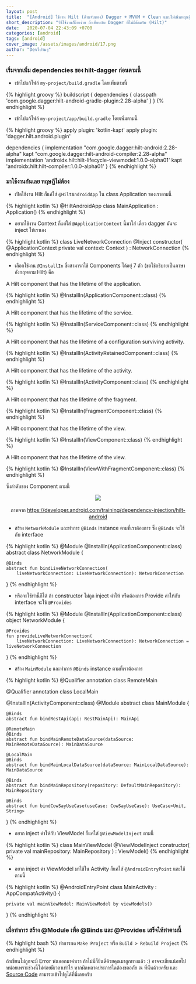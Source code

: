 ```yaml
---
layout: post
title:  "[Android] ใช้งาน Hilt (ด้ามจับของ) Dagger + MVVM + Clean แบบไม่เน้นทฤษฎี"
short_description: "วิธีใช้งานก็ง๊ายง่าย ถ้าเทียบกับ Dagger ที่ไม่มีด้ามจับ (Hilt)"
date:   2020-07-04 22:43:09 +0700
categories: [android]
tags: [android]
cover_image: /assets/images/android/17.png
author: "Devไปวันๆ"
---
```


### เริ่มจากเพิ่ม dependencies ของ hilt-dagger ก่อนตามนี้

- เข้าไปแก้ไฟล์ `my-project/build.gradle` โดยเพิ่มตามนี้

{% highlight groovy %}
buildscript {
    dependencies {
        classpath 'com.google.dagger:hilt-android-gradle-plugin:2.28-alpha'
    }
}
{% endhighlight %}

- เข้าไปแก้ไฟล์ `my-project/app/build.gradle` โดยเพิ่มตามนี้

{% highlight groovy %}
apply plugin: 'kotlin-kapt'
apply plugin: 'dagger.hilt.android.plugin'

dependencies {
    implementation "com.google.dagger:hilt-android:2.28-alpha"
    kapt "com.google.dagger:hilt-android-compiler:2.28-alpha"
    implementation 'androidx.hilt:hilt-lifecycle-viewmodel:1.0.0-alpha01'
    kapt 'androidx.hilt:hilt-compiler:1.0.0-alpha01'
}
{% endhighlight %}

### มาใช้งานกันเลย ทฤษฎีไม่ต้อง

- เปิดใช้งาน Hilt ก็แค่ใส่ `@HiltAndroidApp` ใน class Application ของเราตามนี้

{% highlight kotlin %}
@HiltAndroidApp
class MainApplication : Application()
{% endhighlight %}

- อยากใช้งาน Context ก็แค่ใส่ `@ApplicationContext` นี้มาใส่ เดี๋ยว dagger มันจะ inject ให้เราเอง

{% highlight kotlin %}
class LiveNetworkConnection @Inject constructor(
		@ApplicationContext private val context: Context
) : NetworkConnection
{% endhighlight %}

- เลือกใช้งาน `@InstallIn` ซึ่งสามารถใช้ Components ได้อยุ่ 7 ตัว (ขอใช้อธิบายเป็นภาษาอังกฤษตาม Hilt) คือ

A Hilt component that has the lifetime of the application.

{% highlight kotlin %}
@InstallIn(ApplicationComponent::class)
{% endhighlight %}

A Hilt component that has the lifetime of the service.

{% highlight kotlin %}
@InstallIn(ServiceComponent::class)
{% endhighlight %}

A Hilt component that has the lifetime of a configuration surviving activity.

{% highlight kotlin %}
@InstallIn(ActivityRetainedComponent::class)
{% endhighlight %}

A Hilt component that has the lifetime of the activity.

{% highlight kotlin %}
@InstallIn(ActivityComponent::class)
{% endhighlight %}

A Hilt component that has the lifetime of the fragment.

{% highlight kotlin %}
@InstallIn(FragmentComponent::class)
{% endhighlight %}

A Hilt component that has the lifetime of the view.

{% highlight kotlin %}
@InstallIn(ViewComponent::class)
{% endhighlight %}

A Hilt component that has the lifetime of the view.

{% highlight kotlin %}
@InstallIn(ViewWithFragmentComponent::class)
{% endhighlight %}

ซึ่งลำดับของ Component ตามนี้

<center>
<img src="https://developer.android.com/images/training/dependency-injection/hilt-hierarchy.svg"/>
</center>
<br>
<center>ภาพจาก <a target="_blank" href="https://developer.android.com/training/dependency-injection/hilt-android">https://developer.android.com/training/dependency-injection/hilt-android</a></center>

- สร้าง `NetworkModule` และทำการ `@Binds` instance ตามที่เราต้องการ ซึ่ง `@Binds` จะใช้กับ interface

{% highlight kotlin %}
@Module
@InstallIn(ApplicationComponent::class)
abstract class NetworkModule {

	@Binds
	abstract fun bindLiveNetworkConnection(
        liveNetworkConnection: LiveNetworkConnection): NetworkConnection
}
{% endhighlight %}

- หรือจะใช้ท่านี้ก็ได้ ถ้า constructor ไม่ถูก inject ค่าให้ หรือต้องการ Provide ค่าให้กับ interface จะใช้ `@Provides`

{% highlight kotlin %}
@Module
@InstallIn(ApplicationComponent::class)
object NetworkModule {

	@Provides
	fun provideLiveNetworkConnection(
        liveNetworkConnection: LiveNetworkConnection): NetworkConnection = liveNetworkConnection
}
{% endhighlight %}

- สร้าง `MainModule` และทำการ `@Binds` instance ตามที่เราต้องการ

{% highlight kotlin %}
@Qualifier
annotation class RemoteMain

@Qualifier
annotation class LocalMain

@InstallIn(ActivityComponent::class)
@Module
abstract class MainModule {

	@Binds
	abstract fun bindRestApi(api: RestMainApi): MainApi

	@RemoteMain
	@Binds
	abstract fun bindMainRemoteDataSource(dataSource: MainRemoteDataSource): MainDataSource

	@LocalMain
	@Binds
	abstract fun bindMainLocalDataSource(dataSource: MainLocalDataSource): MainDataSource

	@Binds
	abstract fun bindMainRepository(repository: DefaultMainRepository): MainRepository

	@Binds
	abstract fun bindCowSayUseCase(useCase: CowSayUseCase): UseCase<Unit, String>
}
{% endhighlight %}

- อยาก inject ค่าให้กับ ViewModel ก็แค่ใส่ `@ViewModelInject` ตามนี้

{% highlight kotlin %}
class MainViewModel @ViewModelInject constructor(
		private val mainRepository: MainRepository
) : ViewModel()
{% endhighlight %}

- อยาก inject ค่า ViewModel มาใช้ใน Activity ก็แค่ใส่ `@AndroidEntryPoint` และใช้ตามนี้

{% highlight kotlin %}
@AndroidEntryPoint
class MainActivity : AppCompatActivity() {

	private val mainViewModel: MainViewModel by viewModels()
}
{% endhighlight %}

### เมื่อทำการ สร้าง @Module เพื่อ @Binds และ @Provides เสร็จให้ทำตามนี้

{% highlight bash %}
ทำการกด `Make Project` หรือ `Build > Rebuild Project`
{% endhighlight %}

ถ้าเขียนไม่ถูกจะมี Error พ่นออกมาด่าเรา ถ้าไม่มีก็ยินดีด้วยคุณมาถูกทางแล้ว :) อาจจะเขียนน้อยไปหน่อยเพราะช่วงนี้ไม่ค่อยมีเวลาเท่าไร หากผิดพลาดประการใดต้องขออภัย ณ ที่นั่นด้วยครับ
และ [Source Code](https://raboninco.com/1FJYs/) สามารถเข้าไปดูได้ที่นี่เลยครับ 

<br>